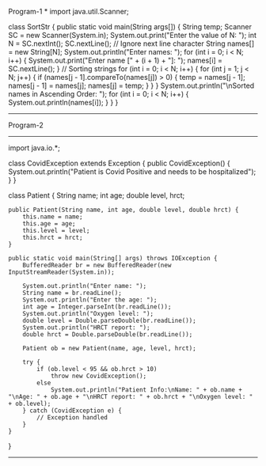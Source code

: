 Program-1
*
import java.util.Scanner;

class SortStr {
    public static void main(String args[]) {
        String temp;
        Scanner SC = new Scanner(System.in);
        System.out.print("Enter the value of N: ");
        int N = SC.nextInt();
        SC.nextLine(); // Ignore next line character
        String names[] = new String[N];
        System.out.println("Enter names: ");
        for (int i = 0; i < N; i++) {
            System.out.print("Enter name [" + (i + 1) + "]: ");
            names[i] = SC.nextLine();
        }
        // Sorting strings
        for (int i = 0; i < N; i++) {
            for (int j = 1; j < N; j++) {
                if (names[j - 1].compareTo(names[j]) > 0) {
                    temp = names[j - 1];
                    names[j - 1] = names[j];
                    names[j] = temp;
                }
            }
        }
        System.out.println("\nSorted names in Ascending Order: ");
        for (int i = 0; i < N; i++) {
            System.out.println(names[i]);
        }
    }
}
***

Program-2

***
import java.io.*;

class CovidException extends Exception {
    public CovidException() {
        System.out.println("Patient is Covid Positive and needs to be hospitalized");
    }
}

class Patient {
    String name;
    int age;
    double level, hrct;

    public Patient(String name, int age, double level, double hrct) {
        this.name = name;
        this.age = age;
        this.level = level;
        this.hrct = hrct;
    }

    public static void main(String[] args) throws IOException {
        BufferedReader br = new BufferedReader(new InputStreamReader(System.in));

        System.out.println("Enter name: ");
        String name = br.readLine();
        System.out.println("Enter the age: ");
        int age = Integer.parseInt(br.readLine());
        System.out.println("Oxygen level: ");
        double level = Double.parseDouble(br.readLine());
        System.out.println("HRCT report: ");
        double hrct = Double.parseDouble(br.readLine());

        Patient ob = new Patient(name, age, level, hrct);

        try {
            if (ob.level < 95 && ob.hrct > 10)
                throw new CovidException();
            else
                System.out.println("Patient Info:\nName: " + ob.name + "\nAge: " + ob.age + "\nHRCT report: " + ob.hrct + "\nOxygen level: " + ob.level);
        } catch (CovidException e) {
            // Exception handled
        }
    }
}

***
